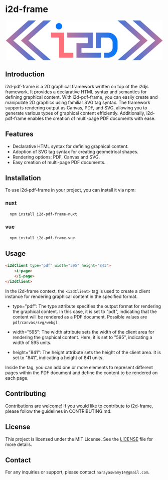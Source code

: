 # i2d-frame

<p align="center">
  <img src="https://github.com/I2Djs/i2d-frame/blob/main/assets/i2d-frame.svg?raw=true" width=500>
</p>

## Introduction

i2d-pdf-frame is a 2D graphical framework written on top of the i2djs framework. It provides a declarative HTML syntax and semantics for defining graphical content. With i2d-pdf-frame, you can easily create and manipulate 2D graphics using familiar SVG tag syntax. The framework supports rendering output as Canvas, PDF, and SVG, allowing you to generate various types of graphical content efficiently. Additionally, i2d-pdf-frame enables the creation of multi-page PDF documents with ease.

## Features

* Declarative HTML syntax for defining graphical content.
* Adoption of SVG tag syntax for creating geometrical shapes.
* Rendering options: PDF, Canvas and SVG.
* Easy creation of multi-page PDF documents.

## Installation

To use i2d-pdf-frame in your project, you can install it via npm:

  ### nuxt
  ``` bash
    npm install i2d-pdf-frame-nuxt
  ```
  
  ### vue
  ``` bash
    npm install i2d-pdf-frame-vue
  ```

## Usage
```html
<i2dClient type="pdf" width="595" height="841">
    <i-page>
    </i-page>
</i2dClient>
```
In the i2d-frame context, the `<i2dClient>` tag is used to create a client instance for rendering graphical content in the specified format.
  
  * type="pdf": The type attribute specifies the output format for rendering the graphical content. In this case, it is set to "pdf", indicating that the content will be rendered as a PDF document. Possible values are `pdf/canvas/svg/webgl`

  * width="595": The width attribute sets the width of the client area for rendering the graphical content. Here, it is set to "595", indicating a width of 595 units.

  * height="841": The height attribute sets the height of the client area. It is set to "841", indicating a height of 841 units.
  
  Inside the <i2dClient> tag, you can add one or more <i-page> elements to represent different pages within the PDF document and define the content to be rendered on each page.
  

## Contributing
Contributions are welcome! If you would like to contribute to i2d-frame, please follow the guidelines in CONTRIBUTING.md.

## License
This project is licensed under the MIT License. See the [LICENSE](https://raw.githubusercontent.com/I2Djs/i2d-frame/main/LICENSE) file for more details.

## Contact
For any inquiries or support, please contact `narayaswamy14@gmail.com`.
